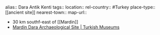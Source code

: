 alias:: Dara Antik Kenti
tags::
location::
rel-country:: #Turkey
place-type:: [[ancient site]]
nearest-town::
map-url::

- 30 km southf-east of [[Mardin]]
- [Mardin Dara Archaeological Site | Turkish Museums](https://turkishmuseums.com/museum/detail/22330-mardin-dara-archaeological-site/22330/4)
